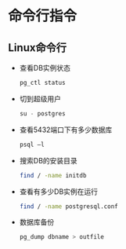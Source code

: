 # 命令行指令

## Linux命令行

- 查看DB实例状态
    ```bash
    pg_ctl status
    ```

- 切到超级用户
    ```sql
    su - postgres
    ```

- 查看5432端口下有多少数据库
    ```bash
    psql –l
    ```

- 搜索DB的安装目录
    ```bash
    find / -name initdb
    ```

- 查看有多少DB实例在运行
    ```bash
    find / -name postgresql.conf
    ```

- 数据库备份
    ```bash
    pg_dump dbname > outfile
    ```

